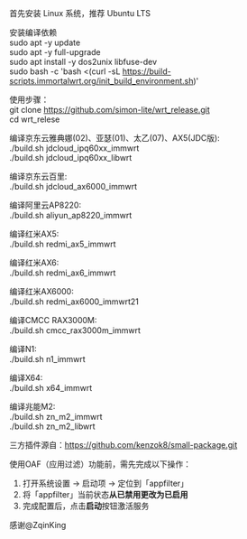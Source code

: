 首先安装 Linux 系统，推荐 Ubuntu LTS  

安装编译依赖  
sudo apt -y update  
sudo apt -y full-upgrade  
sudo apt install -y dos2unix libfuse-dev  
sudo bash -c 'bash <(curl -sL https://build-scripts.immortalwrt.org/init_build_environment.sh)'  

使用步骤：  
git clone https://github.com/simon-lite/wrt_release.git  
cd wrt_relese  
  
编译京东云雅典娜(02)、亚瑟(01)、太乙(07)、AX5(JDC版):  
./build.sh jdcloud_ipq60xx_immwrt  
./build.sh jdcloud_ipq60xx_libwrt  
  
编译京东云百里:  
./build.sh jdcloud_ax6000_immwrt  
  
编译阿里云AP8220:  
./build.sh aliyun_ap8220_immwrt  
  
编译红米AX5:  
./build.sh redmi_ax5_immwrt  
  
编译红米AX6:  
./build.sh redmi_ax6_immwrt  
  
编译红米AX6000:  
./build.sh redmi_ax6000_immwrt21  
  
编译CMCC RAX3000M:  
./build.sh cmcc_rax3000m_immwrt  
  
编译N1:  
./build.sh n1_immwrt  
  
编译X64:  
./build.sh x64_immwrt  
  
编译兆能M2:  
./build.sh zn_m2_immwrt  
./build.sh zn_m2_libwrt  
  
三方插件源自：https://github.com/kenzok8/small-package.git  
  
使用OAF（应用过滤）功能前，需先完成以下操作：  
1. 打开系统设置 → 启动项 → 定位到「appfilter」  
2. 将「appfilter」当前状态**从已禁用更改为已启用**  
3. 完成配置后，点击**启动**按钮激活服务

感谢@ZqinKing
